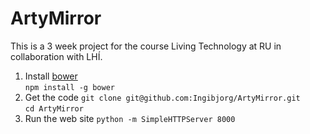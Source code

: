 # ArtyMirror

This is a 3 week project for the course Living Technology at RU in collaboration with LHÍ.

1. Install [bower](http://bower.io/)  
`npm install -g bower`
2. Get the code
`git clone git@github.com:Ingibjorg/ArtyMirror.git`  
`cd ArtyMirror`
3. Run the web site
`python -m SimpleHTTPServer 8000`
